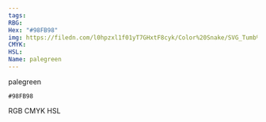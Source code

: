 ```yaml
---
tags:
RBG:
Hex: "#98FB98"
img: https://filedn.com/l0hpzxl1f01yT7GHxtF8cyk/Color%20Snake/SVG_Tumb%20Mass%20No%20Name/#98FB98.svg
CMYK:
HSL:
Name: palegreen
---
```

palegreen
```palette
#98FB98
```
RGB
CMYK
HSL